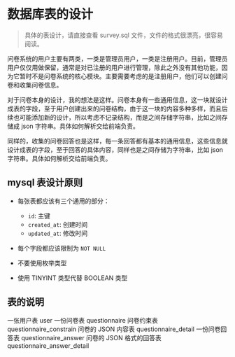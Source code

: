 # 数据库表的设计

> 具体的表设计，请直接查看 survey.sql 文件，文件的格式很漂亮，很容易阅读。

问卷系统的用户主要有两类，一类是管理员用户，一类是注册用户。目前，管理员用户仅仅用做保留，通常是对已注册的用户进行管理，除此之外没有其他功能，因为它暂时不是问卷系统的核心模块。主要需要考虑的是注册用户，他们可以创建问卷和收集问卷信息。

对于问卷本身的设计，我的想法是这样。问卷本身有一些通用信息，这一块就设计成表的字段，至于用户创建出来的问卷结构，由于这一块的内容多种多样，而且后续也可能添加新的设计，所以考虑不记录结构，而是之间存储字符串，比如之间存储成 json 字符串。具体如何解析交给前端负责。

同样的，收集的问卷回答也是这样，每一条回答都有基本的通用信息，这些信息就设计成表的字段，至于回答的具体内容，同样也是之间存储为字符串，比如 json 字符串。具体如何解析交给前端负责。

## mysql 表设计原则

- 每张表都应该有三个通用的部分：

  - `id`: 主键
  - `created_at`: 创建时间
  - `updated_at`: 修改时间

- 每个字段都应该限制为 `NOT NULL`
- 不要使用枚举类型
- 使用 TINYINT 类型代替 BOOLEAN 类型

## 表的说明

一张用户表 user
一份问卷表 questionnaire
    问卷约束表 questionnaire_constrain
    问卷的 JSON 内容表 questionnaire_detail
一份问卷回答表 questionnaire_answer
    问卷的 JSON 格式的回答表 questionnaire_answer_detail
